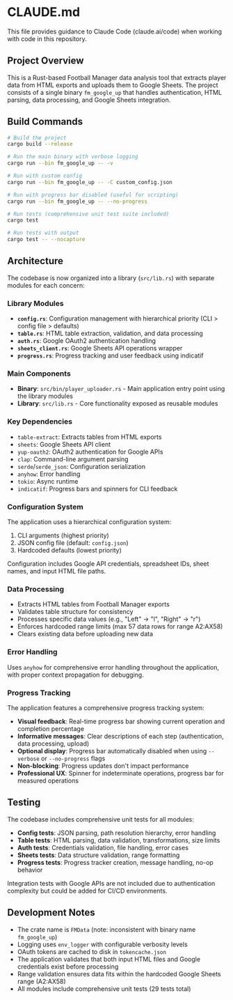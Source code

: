 # CLAUDE.md

This file provides guidance to Claude Code (claude.ai/code) when working with code in this repository.

## Project Overview

This is a Rust-based Football Manager data analysis tool that extracts player data from HTML exports and uploads them to Google Sheets. The project consists of a single binary `fm_google_up` that handles authentication, HTML parsing, data processing, and Google Sheets integration.

## Build Commands

```bash
# Build the project
cargo build --release

# Run the main binary with verbose logging
cargo run --bin fm_google_up -- -v

# Run with custom config
cargo run --bin fm_google_up -- -C custom_config.json

# Run with progress bar disabled (useful for scripting)
cargo run --bin fm_google_up -- --no-progress

# Run tests (comprehensive unit test suite included)
cargo test

# Run tests with output
cargo test -- --nocapture
```

## Architecture

The codebase is now organized into a library (`src/lib.rs`) with separate modules for each concern:

### Library Modules

- **`config.rs`**: Configuration management with hierarchical priority (CLI > config file > defaults)
- **`table.rs`**: HTML table extraction, validation, and data processing
- **`auth.rs`**: Google OAuth2 authentication handling
- **`sheets_client.rs`**: Google Sheets API operations wrapper
- **`progress.rs`**: Progress tracking and user feedback using indicatif

### Main Components

- **Binary**: `src/bin/player_uploader.rs` - Main application entry point using the library modules
- **Library**: `src/lib.rs` - Core functionality exposed as reusable modules

### Key Dependencies

- `table-extract`: Extracts tables from HTML exports
- `sheets`: Google Sheets API client
- `yup-oauth2`: OAuth2 authentication for Google APIs
- `clap`: Command-line argument parsing
- `serde`/`serde_json`: Configuration serialization
- `anyhow`: Error handling
- `tokio`: Async runtime
- `indicatif`: Progress bars and spinners for CLI feedback

### Configuration System

The application uses a hierarchical configuration system:
1. CLI arguments (highest priority)
2. JSON config file (default: `config.json`)
3. Hardcoded defaults (lowest priority)

Configuration includes Google API credentials, spreadsheet IDs, sheet names, and input HTML file paths.

### Data Processing

- Extracts HTML tables from Football Manager exports
- Validates table structure for consistency
- Processes specific data values (e.g., "Left" → "l", "Right" → "r")
- Enforces hardcoded range limits (max 57 data rows for range A2:AX58)
- Clears existing data before uploading new data

### Error Handling

Uses `anyhow` for comprehensive error handling throughout the application, with proper context propagation for debugging.

### Progress Tracking

The application features a comprehensive progress tracking system:

- **Visual feedback**: Real-time progress bar showing current operation and completion percentage
- **Informative messages**: Clear descriptions of each step (authentication, data processing, upload)
- **Optional display**: Progress bar automatically disabled when using `--verbose` or `--no-progress` flags
- **Non-blocking**: Progress updates don't impact performance
- **Professional UX**: Spinner for indeterminate operations, progress bar for measured operations

## Testing

The codebase includes comprehensive unit tests for all modules:

- **Config tests**: JSON parsing, path resolution hierarchy, error handling
- **Table tests**: HTML parsing, data validation, transformations, size limits  
- **Auth tests**: Credentials validation, file handling, error cases
- **Sheets tests**: Data structure validation, range formatting
- **Progress tests**: Progress tracker creation, message handling, no-op behavior

Integration tests with Google APIs are not included due to authentication complexity but could be added for CI/CD environments.

## Development Notes

- The crate name is `FMData` (note: inconsistent with binary name `fm_google_up`)
- Logging uses `env_logger` with configurable verbosity levels
- OAuth tokens are cached to disk in `tokencache.json`
- The application validates that both input HTML files and Google credentials exist before processing
- Range validation ensures data fits within the hardcoded Google Sheets range (A2:AX58)
- All modules include comprehensive unit tests (29 tests total)